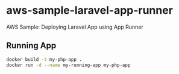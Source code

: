 # aws-sample-laravel-app-runner
AWS Sample: Deploying Laravel App using App Runner

## Running App


```bash
docker build -t my-php-app .
docker run -d --name my-running-app my-php-app
```